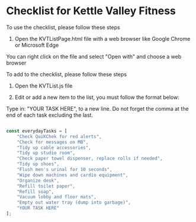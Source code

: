 # Checklist for Kettle Valley Fitness

To use the checklist, please follow these steps

1. Open the KVTListPage.html file with a web browser like Google Chrome or Microsoft Edge

You can right click on the file and select "Open with" and choose a web browser

To add to the checklist, please follow these steps

1. Open the KVTList.js file

2. Edit or add a new item to the list, you must follow the format below:

Type in: "YOUR TASK HERE", to a new line. Do not forget the comma at the end of each task excluding the last.

```javascript

const everydayTasks = [
    "Check QuiKChek for red alerts",
    "Check for messages on MB",
    "Tidy up cable accessories",
    "Tidy up studio room",
    "Check paper towel dispenser, replace rolls if needed",
    "Tidy up shoes",
    "Flush men's urinal for 10 seconds",
    "Wipe down machines and cardio equipment",
    "Organize desk",
    "Refill toilet paper",
    "Refill soap",
    "Vacuum lobby and floor mats",
    "Empty out water tray (dump into garbage)",
    "YOUR TASK HERE"
];

```

